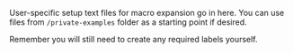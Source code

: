User-specific setup text files for macro expansion go in here.
You can use files from `/private-examples` folder as a starting point if desired.

Remember you will still need to create any required labels yourself.
